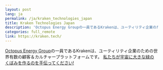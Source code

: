 ```yaml
---
layout: post
lang: ja
permalink: /ja/kraken_technologies_japan
title: Kraken Technologies Japan
description: 'Octopus Energy Groupの一員であるKrakenは、ユーティリティ企業のための世界有数の顧客＆カルチャープラットフォームです。 私たちが宇宙に大きな緑のくぼみを作るのを手伝ってください!'
categories: full_remote
link: https://kraken.tech/
---
```


<p><a href="https://octopusenergy.group/">Octopus Energy Group</a>の一員であるKrakenは、ユーティリティ企業のための世界有数の顧客＆カルチャープラットフォームです。 <a href="https://jobs.lever.co/octoenergy?department=Kraken%20Technologies%20Japan%20%2F%20%E5%8B%A4%E5%8B%99%E5%9C%B0%EF%BC%9A%E6%9D%B1%E4%BA%AC%20%20%F0%9F%87%AF%F0%9F%87%B5">私たちが宇宙に大きな緑のくぼみを作るのを手伝ってください!</a></p>
